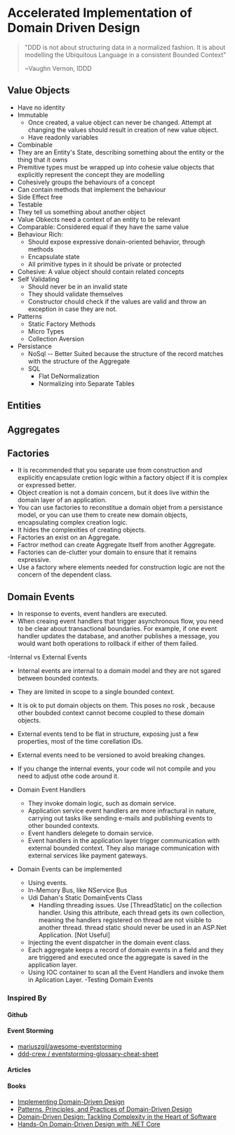 # Accelerated Implementation of Domain Driven Design

> "DDD is not about structuring data in a normalized fashion. 
> It is about modelling the Ubiquitous Language in a consistent Bounded Context" 
>
> ~Vaughn Vernon, IDDD

## Value Objects

- Have no identity
- Immutable
  - Once created, a value object can never be changed. Attempt at changing the values should result in creation of new value object.
  - Have readonly variables
- Combinable
- They are an Entity's State, describing something about the entity or the thing that it owns
- Premitive types must be wrapped up into cohesie value objects that explicitly represent the concept they are modelling
- Cohesively groups the behaviours of a concept
- Can contain methods that implement the behaviour
- Side Effect free 
- Testable
- They tell us something about another object
- Value Obkects need a context of an entity to be relevant
- Comparable: Considered equal if they have the same value
- Behaviour Rich: 
  - Should expose expressive donain-oriented behavior, through methods
  - Encapsulate state 
  - All primitive types in it should be private or protected
- Cohesive: A value object should contain related concepts
- Self Validating
  - Should never be in an invalid state
  - They should validate themselves
  - Constructor chould check if the values are valid and throw an exception in case they are not.
- Patterns
  - Static Factory Methods
  - Micro Types
  - Collection Aversion
- Persistance
  - NoSql -- Better Suited because the structure of the record matches with the structure of the Aggregate
  - SQL
    - Flat DeNormalization
    - Normalizing into Separate Tables





## Entities

## Aggregates

## Factories

- It is recommended that you separate use from construction and explicitly encapsulate cretion logic within a factory object if it is complex or expressed better.
- Object creation is not a domain concern, but it does live within the domain layer of an application.
- You can use factories to reconstitue a domain objet from a persistance model, or you can use them to create new domain objects, encapsulating complex creation logic.
- It hides the complexities of creating objects.
- Factories an exist on an Aggregate.
- Factror method can create Aggregate Itself from another Aggregate.
- Factories can de-clutter your domain to ensure that it remains expressive.
- Use a factory where elements needed for construction logic are not the concern of the dependent class.

## Domain Events

- In response to events, event handlers are executed.
- When creaing event handlers that trigger asynchronous flow, you need to be clear about transactional boundaries. For example, if one event handler updates the database, and another publishes a message, you would want both operations to rollback if either of them failed.

-Internal vs External Events

  - Internal events are internal to a domain model and they are not sgared between bounded contexts.
  - They are limited in scope to a single bounded context.
  - It is ok to put domain objects on them. This poses no rosk , because other boubded context cannot become coupled to these domain objects.
  - External events tend to be flat in structure, exposing just a few properties, most of the time corellation IDs.
  - External events need to be versioned to avoid breaking changes.
  - If you change the internal events, your code wil not compile and you need to adjust othe code around it.
  
- Domain Event Handlers
  - They invoke domain logic, such as domain service.
  - Application service event handlers are more infractural in nature, carrying out tasks like sending e-mails and publishing events to other bounded contexts.
  - Event handlers delegete to domain service.
  - Event handlers in the application layer trigger communication with external bounded context. They also manage communication with external services like payment gateways.
- Domain Events can be implemented
  - Using events.
  - In-Memory Bus, like NService Bus
  - Udi Dahan's Static DomainEvents Class
    - Handling threading issues. Use [ThreadStatic] on the collection handler. Using this attribute, each thread gets its own collection, meaning the handlers registered on thread are not visible to another thread. thread static should never be used in an ASP.Net Application. [Not Useful]
  - Injecting the event dispatcher in the domain event class.
  - Each aggregate keeps a record of domain events in a field and they are triggered and executed once the aggregate is saved in the application layer.
  - Using IOC container to scan all the Event Handlers and invoke them in Aplication Layer.
-Testing Domain Events



### Inspired By

#### Github


#### Event Storming

- [mariuszgil/awesome-eventstorming](https://github.com/mariuszgil/awesome-eventstorming)
- [ddd-crew
/
eventstorming-glossary-cheat-sheet](https://github.com/ddd-crew/eventstorming-glossary-cheat-sheet)

#### Articles


#### Books

- [Implementing Domain-Driven Design](https://www.oreilly.com/library/view/implementing-domain-driven-design/9780133039900/)
- [Patterns, Principles, and Practices of Domain-Driven Design](https://www.oreilly.com/library/view/patterns-principles-and/9781118714706/)
- [Domain-Driven Design: Tackling Complexity in the Heart of Software](https://www.oreilly.com/library/view/domain-driven-design-tackling/0321125215/)
- [Hands-On Domain-Driven Design with .NET Core](https://www.packtpub.com/in/application-development/hands-domain-driven-design-net-core)
 
